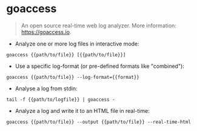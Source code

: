 # goaccess

> An open source real-time web log analyzer.
> More information: <https://goaccess.io>.

- Analyze one or more log files in interactive mode:

`goaccess {{path/to/file}} [{{path/to/file}}]`

- Use a specific log-format (or pre-defined formats like "combined"):

`goaccess {{path/to/file}} --log-format={{format}}`

- Analyse a log from stdin:

`tail -f {{path/to/logfile}} | goaccess -`

- Analyze a log and write it to an HTML file in real-time:

`goaccess {{path/to/file}} --output {{path/to/file}} --real-time-html`
